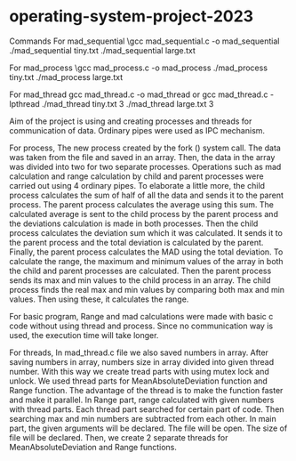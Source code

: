 # operating-system-project-2023
Commands
For mad_sequential
\gcc mad_sequential.c -o mad_sequential 
\./mad_sequential tiny.txt 
\./mad_sequential large.txt

For mad_process
\gcc mad_process.c -o mad_process
\./mad_process tiny.txt 
\./mad_process large.txt

For mad_thread
gcc mad_thread.c -o mad_thread or gcc mad_thread.c -lpthread
./mad_thread tiny.txt 3
./mad_thread large.txt 3

Aim of the project is using and creating processes and threads for communication of data. Ordinary pipes were used as IPC mechanism. 

For process,
The new process created by the fork () system call. The data was taken from the file and saved in an array. 
Then, the data in the array was divided into two for two separate processes. 
Operations such as mad calculation and range calculation by child and parent processes were carried out using 4 ordinary pipes.
To elaborate a little more, the child process calculates the sum of half of all the data and sends it to the parent process. 
The parent process calculates the average using this sum. The calculated average is sent to the child process by the parent 
process and the deviations calculation is made in both processes. Then the child process calculates the deviation sum which it was calculated.
It sends it to the parent process and the total deviation is calculated by the parent. Finally, the parent process calculates the MAD using the total deviation.
To calculate the range, the maximum and minimum values of the array in both the child and parent processes are calculated. 
Then the parent process sends its max and min values to the child process in an array. 
The child process finds the real max and min values by comparing both max and min values. Then using these, it calculates the range.

For basic program,
Range and mad calculations were made with basic c code without using thread and process. Since no communication way is used, the execution time will take longer.

For threads,
In mad_thread.c file we also saved numbers in array. After saving numbers in array, numbers size in array divided into given thread number.
With this way we create tread parts with using mutex lock and unlock. We used thread parts for MeanAbsoluteDeviation function and Range function.
The advantage of the thread is to make the function faster and make it parallel. In Range part, range calculated with given numbers with thread parts.
Each thread part searched for certain part of code. Then searching max and min numbers are subtracted from each other.
In main part, the given arguments will be declared. The file will be open. The size of file will be declared.
Then, we create 2 separate threads for MeanAbsoluteDeviation and Range functions. 


